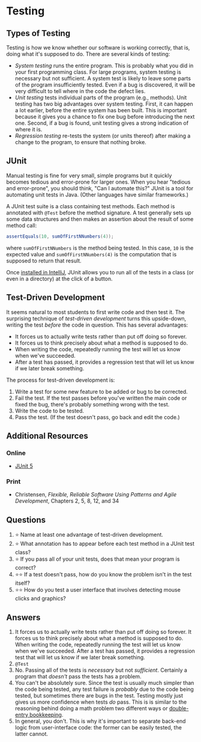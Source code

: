 # Testing
## Types of Testing
Testing is how we know whether our software is working correctly, that is, doing what it's supposed to do. There are several kinds of testing:
- *System testing* runs the entire program. This is probably what you did in your first programming class. For large programs, system testing is necessary but not sufficient. A system test is likely to leave some parts of the program insufficiently tested. Even if a bug is discovered, it will be very difficult to tell where in the code the defect lies.
- *Unit testing* tests individual parts of the program (e.g., methods). Unit testing has two big advantages over system testing. First, it can happen a lot earlier, before the entire system has been built. This is important because it gives you a chance to fix one bug before introducing the next one. Second, if a bug is found, unit testing gives a strong indication of where it is.
- *Regression testing* re-tests the system (or units thereof) after making a change to the program, to ensure that nothing broke.
## JUnit
Manual testing is fine for very small, simple programs but it quickly becomes tedious and error-prone for larger ones. When you hear "tedious and error-prone", you should think, "Can I automate this?" JUnit is a tool for automating unit tests in Java. (Other languages have similar frameworks.)

A JUnit test suite is a class containing test methods. Each method is annotated with `@Test` before the method signature. A test generally sets up some data structures and then makes an assertion about the result of some method call:
```java
assertEquals(10, sumOfFirstNNumbers(4));
```
where `sumOfFirstNNumbers` is the method being tested. In this case, `10` is the expected value and `sumOfFirstNNumbers(4)` is the computation that is supposed to return that result.

Once [installed in IntelliJ](../development_tools/intellij_idea.md#Installing-Junit), JUnit allows you to run all of the tests in a class (or even in a directory) at the click of a button.
## Test-Driven Development
It seems natural to most students to first write code and then test it. The surprising technique of *test-driven development* turns this upside-down, writing the test *before* the code in question. This has several advantages:
- It forces us to actually write tests rather than put off doing so forever.
- It forces us to think precisely about what a method is supposed to do.
- When writing the code, repeatedly running the test will let us know when we've succeeded.
- After a test has passed, it provides a regression test that will let us know if we later break something.

The process for test-driven development is:
1. Write a test for some new feature to be added or bug to be corrected.
1. Fail the test. If the test passes before you've written the main code or fixed the bug, there's probably something wrong with the test.
1. Write the code to be tested.
1. Pass the test. (If the test doesn't pass, go back and edit the code.)
## Additional Resources
### Online
- [JUnit 5](https://junit.org/junit5/)
### Print
- Christensen, *Flexible, Reliable Software Using Patterns and Agile Development*, Chapters 2, 5, 8, 12, and 34
## Questions
1. :star: Name at least one advantage of test-driven development.
1. :star: What annotation has to appear before each test method in a JUnit test class?
1. :star: If you pass all of your unit tests, does that mean your program is correct?
1. :star::star: If a test doesn't pass, how do you know the problem isn't in the test itself?
1. :star::star: How do you test a user interface that involves detecting mouse clicks and graphics?
## Answers
1. It forces us to actually write tests rather than put off doing so forever. It forces us to think precisely about what a method is supposed to do. When writing the code, repeatedly running the test will let us know when we've succeeded. After a test has passed, it provides a regression test that will let us know if we later break something.
1. `@Test`
1. No. Passing all of the tests is *necessary* but not *sufficient*. Certainly a program that *doesn't* pass the tests has a problem.
1. You can't be absolutely sure. Since the test is usually much simpler than the code being tested, any test failure is *probably* due to the code being tested, but sometimes there are bugs in the test. Testing mostly just gives us more confidence when tests *do* pass. This is is similar to the reasoning behind doing a math problem two different ways or [double-entry bookkeeping](https://en.wikipedia.org/wiki/Double-entry_bookkeeping_system).
1. In general, you don't. This is why it's important to separate back-end logic from user-interface code: the former can be easily tested, the latter cannot.
